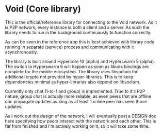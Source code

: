 # Void (Core library)

This is the official/reference library for connecting to the Void network.
As it is P2P network, every instance is both a client and a server.
As such the library needs to run in the background continuously to function
correctly.

As can be seen in the reference app this is best achieved with library code
running in separate (service) process and communicating with it asynchronously.

The library is built around Hypercore 10 (alpha) and Hyperswarm 5 (alpha).
The switch to Hyperswarm 6 will happen as soon as libudx bindings are complete
for the mobile ecosystem. The library uses libsodium for additional crypto
not provided by hyper-libraries. This is to keep dependencies minimal as
hyper-libraries also depend on libsodium.

Currently only chat (1-to-1 and group) is implemented. True to it's P2P nature,
group chat is actually more reliable, as even peers that are offline can propagate
updates as long as at least 1 online peer has seen those updates.

As I work out the design of the network, I will eventually post a DESIGN doc
here specifying how peers interact with the network and each other. This is
far from finished and I'm actively working on it, so it will take some time.
